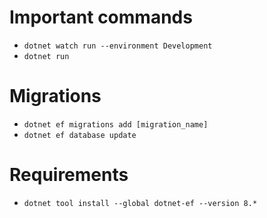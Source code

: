 # Important commands
- `dotnet watch run --environment Development`
- `dotnet run`

# Migrations

- `dotnet ef migrations add [migration_name]`
- `dotnet ef database update`


# Requirements

- `dotnet tool install --global dotnet-ef --version 8.*`